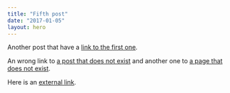 ```yaml
---
title: "Fifth post"
date: "2017-01-05"
layout: hero
---
```


Another post that have a [link to the first one](../first-post/).

An wrong link to [a post that does not exist](../unknown-post/) and another one
to [a page that does not exist](/unknown-page/).

Here is an [external link](http://phenomic.io).
